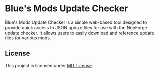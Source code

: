 # Blue's Mods Update Checker

Blue's Mods Update Checker is a simple web-based tool designed to provide quick access to JSON update files for use with the NeoForge update checker. It allows users to easily download and reference update files for various mods.

## License

This project is licensed under [MIT License](LICENSE).
